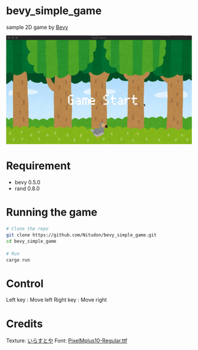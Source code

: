 # bevy_simple_game
sample 2D game by [Bevy](https://bevyengine.org/) 

![](bevy_simple_game_demo.gif)

# Requirement
 
* bevy 0.5.0
* rand 0.8.0

# Running the game

```bash
# Clone the repo
git clone https://github.com/Nitudon/bevy_simple_game.git
cd bevy_simple_game

# Run
cargo run 

```

# Control
Left key : Move left
Right key : Move right

# Credits
Texture: [いらすとや](https://www.irasutoya.com/)
Font: [PixelMplus10-Regular.ttf](https://itouhiro.hatenablog.com/entry/20130602/font)
